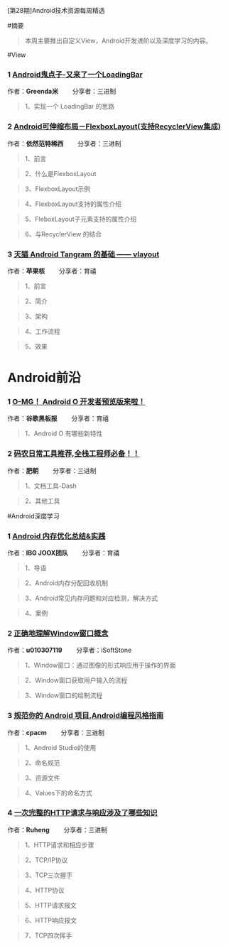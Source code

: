 [第28期]Android技术资源每周精选

#摘要

>本周主要推出自定义View，Android开发进阶以及深度学习的内容。

#View

### 1 [Android鬼点子-又来了一个LoadingBar](http://mp.weixin.qq.com/s?__biz=MzI0NDYzMzg0OQ==&mid=2247484095&idx=1&sn=6b067abe805ef665a072480b74aedb04&chksm=e95b9b29de2c123fa33ea267b33a303322fbc645dbbe2014af3e4cc75c33128f9a457583ff76&mpshare=1&scene=1&srcid=0320rIwAhdffwIVLQX1YRzk5#rd)

作者：**Greenda米** &emsp;&emsp;分享者：三进制

>1、实现一个 LoadingBar 的思路

### 2 [Android可伸缩布局－FlexboxLayout(支持RecyclerView集成)](http://mp.weixin.qq.com/s?__biz=MzI0NDYzMzg0OQ==&mid=2247484101&idx=1&sn=76c0ec3cc5a59ef915f48567c652119d&chksm=e95b9b53de2c1245b4bafe92838c3149a1727b5e618bcd130a6ecbff2cb0c08afcb39ba3a0bc&mpshare=1&scene=1&srcid=03224GjrYJN8iTgQRh1CZF60#rd)

作者：**依然范特稀西** &emsp;&emsp;分享者：三进制

>1、前言

>2、什么是FlexboxLayout

>3、FlexboxLayout示例

>4、FlexboxLayout支持的属性介绍

>5、FleboxLayout子元素支持的属性介绍

>6、与RecyclerView 的结合

### 3 [天猫 Android Tangram 的基础 —— vlayout](http://mp.weixin.qq.com/s?__biz=MzAxNjI3MDkzOQ==&mid=2654472702&idx=1&sn=a21256387cc06b2a1833589f71e9b54a&chksm=803bfacab74c73dc1c0b294ffc999a4ca5185c715967a6c2eb275282e6d456746b45d84752f7&mpshare=1&scene=1&srcid=0321ywPSS6DCPzLGv3Y2jVNk#rd)

作者：**苹果核** &emsp;&emsp;分享者：育禧

>1、前言

>2、简介

>3、架构

>4、工作流程

>5、效果

# Android前沿

### 1 [O-MG！ Android O 开发者预览版来啦！](http://mp.weixin.qq.com/s?__biz=MjM5MTEyNjQ3MA==&mid=2649690897&idx=1&sn=791276542b94feaf517fb1cd36162446&chksm=bea1f5b889d67cae4d0cf44407b5c60cdd43e1c003323d1614fbcabd3d34df754f54934f2d25&mpshare=1&scene=1&srcid=0324GxvsWPUha2AfpaFpZt48#rd)

作者：**谷歌黑板报** &emsp;&emsp;分享者：育禧

>1、Android O 有哪些新特性


### 2 [码农日常工具推荐,全栈工程师必备！！](http://mp.weixin.qq.com/s?__biz=MzI0NDYzMzg0OQ==&mid=2247484097&idx=1&sn=b2869b761e321d23ee12f1f8774ee866&chksm=e95b9b57de2c1241890a5b9eaceafeb274021197d81f0e850b692a948c03fb8fa5bfd30c4525&mpshare=1&scene=1&srcid=0321ru49r5jESJe9G1OHQ4Q2#rd)

作者：**肥朝** &emsp;&emsp;分享者：三进制

>1、文档工具-Dash

>2、其他工具

#Android深度学习

### 1 [Android 内存优化总结&实践](http://mp.weixin.qq.com/s?__biz=MzA3NTYzODYzMg==&mid=2653578816&idx=1&sn=20b6160e92167dde676561f3a43d0860&chksm=84b3b447b3c43d51c8042b58fef7dcb2755bdb4ceffaf8244b1e88acc6231411e3e9a5f0368f&mpshare=1&scene=1&srcid=0323mxXEO45Q8Rlt1DGaXV8r#rd)

作者：**IBG JOOX团队** &emsp;&emsp;分享者：育禧

>1、导语

>2、Android内存分配回收机制

>3、Android常见内存问题和对应检测，解决方式

>4、案例


### 2 [正确地理解Window窗口概念](http://m.blog.csdn.net/article/details?id=61669606)

作者：**u010307119** &emsp;&emsp;分享者：iSoftStone

>1、Window窗口：通过图像的形式响应用于操作的界面

>2、Window窗口获取用户输入的流程

>3、Window窗口的绘制流程


### 3 [规范你的 Android 项目,Android编程风格指南](http://mp.weixin.qq.com/s?__biz=MzI0NDYzMzg0OQ==&mid=2247484103&idx=1&sn=90c578c5664eabd2e5747be410214493&chksm=e95b9b51de2c1247b61d11b65d97b102a677798c2d4b2d5c4dd2d35a3e93c5cfe3ba902723ba&mpshare=1&scene=1&srcid=03241YW80ks5awPqJPANxeMd#rd)

作者：**cpacm** &emsp;&emsp;分享者：三进制

>1、Android Studio的使用

>2、命名规范

>3、资源文件

>4、Values下的命名方式


### 4 [一次完整的HTTP请求与响应涉及了哪些知识](http://mp.weixin.qq.com/s?__biz=MzI0NDYzMzg0OQ==&mid=2247484093&idx=1&sn=82d63ac497d0fb9f62cc7771cf884b16&chksm=e95b9b2bde2c123dd740a3c9fce614667cdbc0514601669478facbfa8a1f0881f5afe805b2e0&mpshare=1&scene=1&srcid=0319GC4HBQpFley05qmA066W#rd)

作者：**Ruheng** &emsp;&emsp;分享者：三进制

>1、HTTP请求和相应步骤

>2、TCP/IP协议

>3、TCP三次握手

>4、HTTP协议

>5、HTTP请求报文

>6、HTTP响应报文

>7、TCP四次挥手




